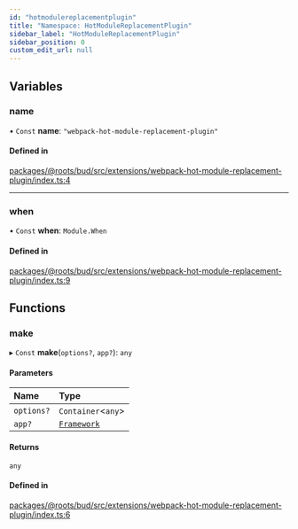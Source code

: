 ```yaml
---
id: "hotmodulereplacementplugin"
title: "Namespace: HotModuleReplacementPlugin"
sidebar_label: "HotModuleReplacementPlugin"
sidebar_position: 0
custom_edit_url: null
---
```


## Variables

### name

• `Const` **name**: ``"webpack-hot-module-replacement-plugin"``

#### Defined in

[packages/@roots/bud/src/extensions/webpack-hot-module-replacement-plugin/index.ts:4](https://github.com/roots/bud/blob/aefb67c5/packages/@roots/bud/src/extensions/webpack-hot-module-replacement-plugin/index.ts#L4)

___

### when

• `Const` **when**: `Module.When`

#### Defined in

[packages/@roots/bud/src/extensions/webpack-hot-module-replacement-plugin/index.ts:9](https://github.com/roots/bud/blob/aefb67c5/packages/@roots/bud/src/extensions/webpack-hot-module-replacement-plugin/index.ts#L9)

## Functions

### make

▸ `Const` **make**(`options?`, `app?`): `any`

#### Parameters

| Name | Type |
| :------ | :------ |
| `options?` | `Container`<`any`\> |
| `app?` | [`Framework`](../classes/framework.md) |

#### Returns

`any`

#### Defined in

[packages/@roots/bud/src/extensions/webpack-hot-module-replacement-plugin/index.ts:6](https://github.com/roots/bud/blob/aefb67c5/packages/@roots/bud/src/extensions/webpack-hot-module-replacement-plugin/index.ts#L6)

